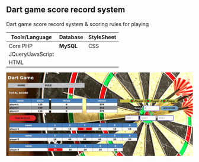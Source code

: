 ## Dart game score record system
Dart game score record system &amp; scoring rules for playing

| Tools/Language | Database | StyleSheet |
| --- | -- | -- |
| Core PHP | **MySQL** | CSS |
| JQuery/JavaScript |
| HTML |


![Project Image](https://github.com/robiratnomazumder/Dart-game-score-record-system/blob/master/image/screenshot.JPG)
